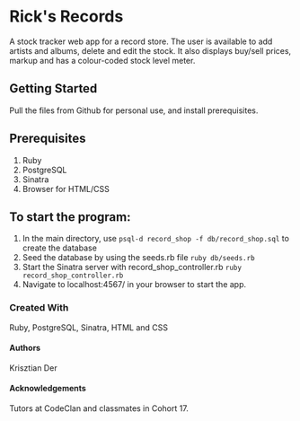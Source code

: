  # Rick's Records

A stock tracker web app for a record store. The user is available to add artists and albums, delete and edit the stock. It also displays buy/sell prices, markup and has a colour-coded stock level meter.

## Getting Started

Pull the files from Github for personal use, and install prerequisites.

## Prerequisites

1. Ruby
2. PostgreSQL
3. Sinatra
4. Browser for HTML/CSS

## To start the program:

1. In the main directory, use `psql-d record_shop -f db/record_shop.sql` to create the database
2. Seed the database by using the seeds.rb file `ruby db/seeds.rb`
3. Start the Sinatra server with record_shop_controller.rb `ruby record_shop_controller.rb`
4. Navigate to localhost:4567/ in your browser to start the app.

### Created With

Ruby, PostgreSQL, Sinatra, HTML and CSS

#### Authors

Krisztian Der

#### Acknowledgements

Tutors at CodeClan and classmates in Cohort 17.
